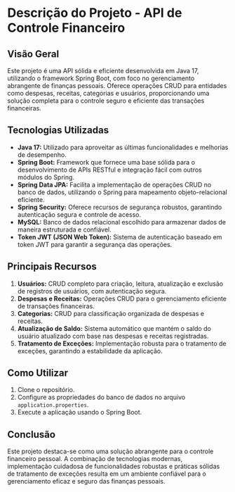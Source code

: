 # Descrição do Projeto - API de Controle Financeiro

## Visão Geral
Este projeto é uma API sólida e eficiente desenvolvida em Java 17, utilizando o framework Spring Boot, com foco no gerenciamento abrangente de finanças pessoais. Oferece operações CRUD para entidades como despesas, receitas, categorias e usuários, proporcionando uma solução completa para o controle seguro e eficiente das transações financeiras.

## Tecnologias Utilizadas
- **Java 17:** Utilizado para aproveitar as últimas funcionalidades e melhorias de desempenho.
- **Spring Boot:** Framework que fornece uma base sólida para o desenvolvimento de APIs RESTful e integração fácil com outros módulos do Spring.
- **Spring Data JPA:** Facilita a implementação de operações CRUD no banco de dados, utilizando o Spring para mapeamento objeto-relacional eficiente.
- **Spring Security:** Oferece recursos de segurança robustos, garantindo autenticação segura e controle de acesso.
- **MySQL:** Banco de dados relacional escolhido para armazenar dados de maneira estruturada e confiável.
- **Token JWT (JSON Web Token):** Sistema de autenticação baseado em token JWT para garantir a segurança das operações.

## Principais Recursos
1. **Usuários:** CRUD completo para criação, leitura, atualização e exclusão de registros de usuários, com autenticação segura.
2. **Despesas e Receitas:** Operações CRUD para o gerenciamento eficiente de transações financeiras.
3. **Categorias:** CRUD para classificação organizada de despesas e receitas.
4. **Atualização de Saldo:** Sistema automático que mantém o saldo do usuário atualizado com base nas despesas e receitas registradas.
5. **Tratamento de Exceções:** Implementação robusta para o tratamento de exceções, garantindo a estabilidade da aplicação.

## Como Utilizar
1. Clone o repositório.
2. Configure as propriedades do banco de dados no arquivo `application.properties`.
3. Execute a aplicação usando o Spring Boot.

## Conclusão
Este projeto destaca-se como uma solução abrangente para o controle financeiro pessoal. A combinação de tecnologias modernas, implementação cuidadosa de funcionalidades robustas e práticas sólidas de tratamento de exceções resulta em um ambiente confiável para o gerenciamento eficaz e seguro das finanças pessoais.
